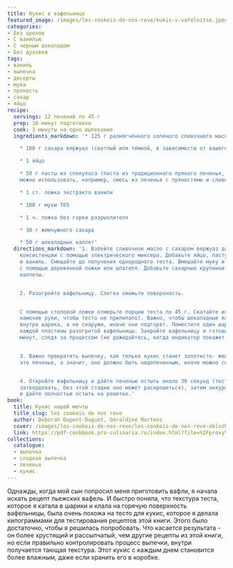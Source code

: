 ```yaml
---
title: Кукис в вафельнице
featured_image: /images/les-cookeis-de-nos-reve/kukis-v-vafelnitse.jpeg
categories:
- Без орехов
- С ванилью
- С черным шоколадом
- Без духовки
tags:
- ваниль
- выпечка
- десерты
- мука
- пряность
- сахар
- яйцо
recipe:
  servings: 12 печений по 45 г
  prep: 10 минут подготовки
  cook: 3 минуты на одно выпекание
  ingredients_markdown: '* 125 г размягчённого соленого сливочного масла

    * 100 г сахара вержуаз (светлый или тёмной, в зависимости от вашего вкуса)

    * 1 яйцо

    * 50 г пасты из спекулоса (паста из традиционного пряного печенья, вместо него
    можно использовать, например, смесь из печенья с пряностями и сливочного масла)

    * 1 ст. ложка экстракта ванили

    * 180 г муки T65

    * 1 ч. ложка без горки разрыхлителя

    * 30 г жемчужного сахара

    * 50 г шоколадных каллет'
  directions_markdown: '1. Взбейте сливочное масло с сахаром вержуаз до кремообразной
    консистенции с помощью электрического миксера. Добавьте яйцо, пасту из спекулоса
    и ваниль. Смешайте до получения однородного теста. Вмешайте муку и разрыхлитель
    с помощью деревянной ложки или шпателя. Добавьте сахарные крупинки и шоколадные
    каллеты.


    2. Разогрейте вафельницу. Слегка смажьте поверхность.


    С помощью столовой ложки отмерьте порции теста по 45 г. Скатайте их в шарики (предварительно
    намочив руки, чтобы тесто не прилипало). Важно, чтобы шоколадные каллеты были
    внутри шарика, а не снаружи, иначе они подгорят. Поместите один шарик в центр
    каждой пластины разогретой вафельницы. Закройте вафельницу и готовьте около 3
    минут, следя за процессом (не дожидайтесь, когда индикатор покажет "зеленый").


    3. Важно прекратить выпечку, как только кукис станет золотисто- желтым. Помните,
    это печенье, а значит, оно должно быть недопеченным, иначе можно сломать зуб!


    4. Откройте вафельницу и дайте печенью остыть около 30 секунд (тесто начнёт немного
    затвердевать, без этой стадии оно может раскрошиться), затем аккуратно извлеките
    и дайте полностью остыть на решетке.'
book:
  title: Кукис нашей мечты
  title_slug: les cookeis de nos reve
  author: Deborah Dupont-Daguet, Géraldine Martens
  cover: /images/les-cookeis-de-nos-reve/les-cookeis-de-nos-reve-oblozhka.jpeg
  link: https://pdf-cookbook.pro-culinaria.ru/index.html?file=%2Fproxy%2Finbooks%2Fles-cookeis-de-nos-reve.pdf
collections:
  catalogue:
  - выпечка
  - сладкая выпечка
  - печенье
  - кукис
---
```


Однажды, когда мой сын попросил меня приготовить вафли, я начала искать рецепт льежских вафель. И быстро поняла, что текстура теста, которое я катала в шарики и клала на горячую поверхность вафельницы, была очень похожа на тесто для кукис, которое я делала килограммами для тестирования рецептов этой книги. Этого было достаточно, чтобы я решилась попробовать. Что касается результата - он более хрустящий и рассыпчатый, чем другие рецепты из этой книги, но если правильно контролировать процесс выпечки, внутри получается тающая текстура. Этот кукис с каждым днем становится более влажным, даже если хранить его в коробке.

